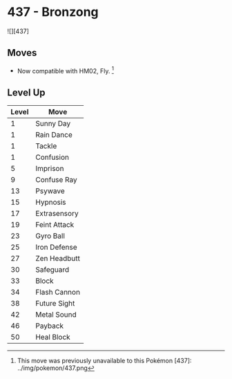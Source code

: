 # 437 - Bronzong
![][437]

## Moves

 - Now compatible with HM02, Fly. [^1]

## Level Up

Level | Move
---   | ---
  1   | Sunny Day
  1   | Rain Dance
  1   | Tackle
  1   | Confusion
  5   | Imprison
  9   | Confuse Ray
 13   | Psywave
 15   | Hypnosis
 17   | Extrasensory
 19   | Feint Attack
 23   | Gyro Ball
 25   | Iron Defense
 27   | Zen Headbutt
 30   | Safeguard
 33   | Block
 34   | Flash Cannon
 38   | Future Sight
 42   | Metal Sound
 46   | Payback
 50   | Heal Block

[^1]: This move was previously unavailable to this Pokémon
[437]: ../img/pokemon/437.png

